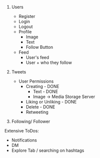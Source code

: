 1. Users
    - Register
    - Login
    - Logout
    - Profile
        - Image
        - Text 
        - Follow Button
    - Feed
        - User's feed
        - User + who they follow

2. Tweets
    - User Permissions
        - Creating - DONE
            - Text - DONE
            - Image -> Media Storage Server
        - Liking or Unliking - DONE
        - Delete - DONE
        - Retweeting

3. Following/ Follower


Extensive ToDos:
- Notifications
- DM
- Explore Tab / searching on hashtags